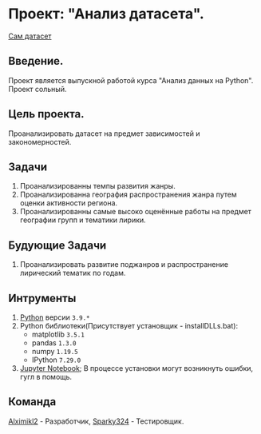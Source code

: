 # Проект: "Анализ датасета".
[Сам датасет](https://www.kaggle.com/zhangjuefei/death-metal)  
## Введение.  
Проект является выпускной работой курса "Анализ данных на Python". Проект сольный.  
## Цель проекта.  
Проанализировать датасет на предмет зависимостей и закономерностей.  
## Задачи  
1. Проанализированны темпы развития жанры.
2. Проанализированна география распространения жанра путем оценки активности региона.
3. Проанализированны самые высоко оценённые работы на предмет географии групп и тематики лирики.  
## Будующие Задачи  
1. Проанализировать развитие поджанров и распространение лирический тематик по годам.  

## Интрументы  
1. [Python](https://www.python.org/) версии `3.9.*`  
2. Python библиотеки(Присутствует установщик - installDLLs.bat):  
	* matplotlib `3.5.1`
	* pandas `1.3.0`
	* numpy `1.19.5`
	* IPython `7.29.0`  
3. [Jupyter Notebook](https://jupyter.org/install); В процессе установки могут возникнуть ошибки, гугл в помощь.  
## Команда  
[Alximikl2](https://github.com/alximikl2) - Разработчик, [Sparky324](https://github.com/Sparky324) - Тестировщик.